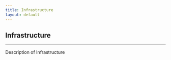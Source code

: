 ```yaml
---
title: Infrastructure
layout: default
---
```


## Infrastructure
---

<span class="highlight">Description of Infrastructure</span>